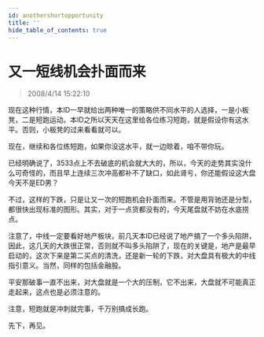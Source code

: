 ```yaml
---
id: anothershortopportunity 
title: ''
hide_table_of_contents: true
---
```


# 又一短线机会扑面而来

> 2008/4/14 15:22:10

<div style={{color: '#009900', fontWeight: 'bold', fontSize: '18px'}}>

现在这种行情，本ID一早就给出两种唯一的策略供不同水平的人选择，一是小板凳，二是短跑运动。本ID之所以天天在这里给各位练习短跑，就是假设你有这水平。否则，小板凳的过来看看就可以。
 
现在，继续和各位练短跑，如果你没这水平，就一边晾着，咱不带你玩。
 
已经明确说了，3533点上不去破底的机会就大大的，所以，今天的走势其实没什么可奇怪的，而且早上连续三次冲高都补不了缺口，如此肾亏，你还能假设这大盘今天不是ED男？
 
不过，这样的下跌，只是让又一次的短跑机会扑面而来。不管是用背驰还是分型，都很快出现标准的图形。其实，对于一点货都没有的，今天尾盘就不妨在水底捞点。
 
注意了，中线一定要看好地产板块，前几天本ID已经说了地产搞了一个多头陷阱，因此，这几天的大跌很正常，否则就不叫多头陷阱了，现在的关键是，地产是最早启动的，这次下来是第二买点的清洗，还是新一轮的下跌，对大盘具有极大的中线指引意义。当然，同样的包括金融股。
 
平安那破事一直不出来，对大盘就是一个大的压制，它不出来，大盘就不可能真正走起来，这点也是必须注意的。
 
注意，短跑就是冲刺就完事，千万别搞成长跑。
 
先下，再见。

</div>
